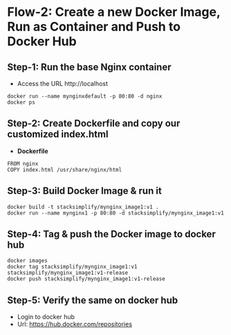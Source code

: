 # Flow-2: Create a new Docker Image, Run as Container and Push to Docker Hub

## Step-1: Run the base Nginx container
- Access the URL http://localhost
```
docker run --name mynginxdefault -p 80:80 -d nginx
docker ps
```

## Step-2: Create Dockerfile and copy our customized index.html
- **Dockerfile**
```
FROM nginx
COPY index.html /usr/share/nginx/html
```

## Step-3: Build Docker Image & run it
```
docker build -t stacksimplify/mynginx_image1:v1 .
docker run --name mynginx1 -p 80:80 -d stacksimplify/mynginx_image1:v1
```

## Step-4: Tag & push the Docker image to docker hub
```
docker images
docker tag stacksimplify/mynginx_image1:v1 stacksimplify/mynginx_image1:v1-release
docker push stacksimplify/mynginx_image1:v1-release
```
## Step-5: Verify the same on docker hub
- Login to docker hub 
- Url: https://hub.docker.com/repositories